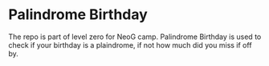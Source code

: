 # Palindrome Birthday

The repo is part of level zero for NeoG camp. Palindrome Birthday is used to check if your birthday is a plaindrome, if not how much did you miss if off by. 